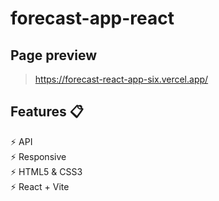 # forecast-app-react
## Page preview
> https://forecast-react-app-six.vercel.app/


## Features 📋
⚡ API                                                                                                                                                            
⚡️ Responsive                                                            
⚡️ HTML5 & CSS3                                                                                  
⚡️ React + Vite
